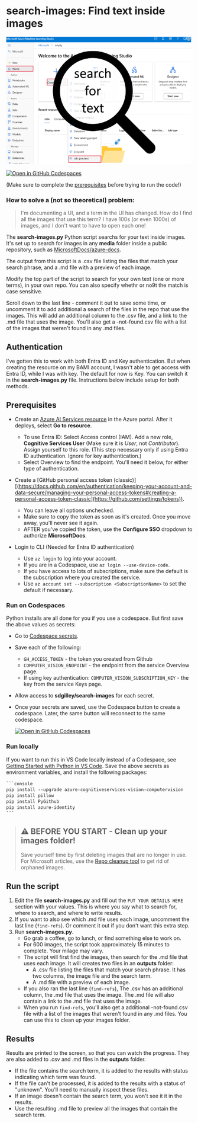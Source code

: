 # search-images: Find text inside images

![search-images](media/search-for-text.png)

[![Open in GitHub Codespaces](https://github.com/codespaces/badge.svg)](https://codespaces.new/sdgilley/search-images?quickstart=1)

(Make sure to complete the [prerequisites](#prerequisites) before trying to run the code!)

### How to solve a (not so theoretical) problem:

> I'm documenting a UI, and a term in the UI has changed.  How do I find all the images that use this term?  I have 100s (or even 1000s) of images, and I don't want to have to open each one!

The **search-images.py** Python script searchs for your text inside images. It's set up to search for images in any **media** folder inside a public repository, such as [MicrosoftDocs/azure-docs](https://github.com/MicrosoftDocs/azure-docs).  

The output from this script is a .csv file listing the files that match your search phrase, and a .md file with a preview of each image. 

Modify the top part of the script to search for your own text (one or more terms), in your own repo.  You can also specify whethr or no9t the match is case sensitive.

Scroll down to the last line - comment it out to save some time, or uncomment it to add additional a search of the files in the repo that use the images.  This will add an additional column to the .csv file, and a link to the .md file that uses the image.  You'll also get a -not-found.csv file with a list of the images that weren't found in any .md files.

## Authentication

I've gotten this to work with both Entra ID and Key authentication.  But when creating the resource on my BAMI account, I wasn't able to get access with Entra ID, while I was with key.  The default for now is Key.  You can switch it in the **search-images.py** file.  Instructions below include setup for both methods.

## Prerequisites

* Create an [Azure AI Services resource](https://portal.azure.com/#create/Microsoft.CognitiveServicesAllInOne) in the Azure portal. After it deploys, select **Go to resource**.

    * To use Entra ID: Select Access control (IAM).  Add a new role, **Cognitive Services User** (Make sure it is *User*, not *Contributor*). Assign yourself to this role. (This step necessary only if using Entra ID authentication.  Ignore for key authentication.)
    * Select Overview to find the endpoint. You'll need it below, for either type of authentication.

* Create a [GitHub personal access token (classic)][(https://docs.github.com/en/authentication/keeping-your-account-and-data-secure/managing-your-personal-access-tokens#creating-a-personal-access-token-classic](https://github.com/settings/tokens)).

    * You can leave all options unchecked.
    * Make sure to copy the token as soon as it's created.  Once you move away, you'll never see it again.
    * AFTER you've copied the token, use the **Configure SSO** dropdown to authorize **MicrosoftDocs**.

* Login to CLI (Needed for Entra ID authentication)

    * Use `az login` to log into your account.  
    * If you are in a Codespace, use `az login --use-device-code`.
    * If you have access to lots of subscriptions, make sure the default is the subscription where you created the service.  
    * Use `az account set --subscription <SubscriptionName>` to set the default if necessary.

### Run on Codespaces

Python installs are all done for you if you use a codespace.  But first save the above values as secrets:

* Go to [Codespace secrets](https://github.com/settings/codespaces).
* Save each of the following:  
    * `GH_ACCESS_TOKEN` - the token you created from Github
    * `COMPUTER_VISION_ENDPOINT` - the endpoint from the service Overview page.
    * If using key authentication: `COMPUTER_VISION_SUBSCRIPTION_KEY` - the key from the service Keys page.
 * Allow access to **sdgilley/search-images** for each secret.
 * Once your secrets are saved, use the Codespace button to create a codespace.  Later, the same button will reconnect to the same codespace.

    [![Open in GitHub Codespaces](https://github.com/codespaces/badge.svg)](https://codespaces.new/sdgilley/search-images?quickstart=1)

### Run locally

If you want to run this in VS Code locally instead of a Codespace, see [Getting Started with Python in VS Code](https://code.visualstudio.com/docs/python/python-tutorial).  Save the above secrets as environment variables, and install the following packages:

    ```console
    pip install --upgrade azure-cognitiveservices-vision-computervision
    pip install pillow
    pip install PyGithub
    pip install azure-identity
    ```

> ## ⚠️ BEFORE YOU START - Clean up your images folder!
>
> Save yourself time by first deleting images that are no longer in use.  For Microsoft articles, use the [Repo cleanup tool](https://review.learn.microsoft.com/help/contribute/clean-repo-tool?branch=main) to get rid of orphaned images.

## Run the script

1. Edit the file **search-images.py** and fill out the `PUT YOUR DETAILS HERE` section with your values.  This is where you say what to search for, where to search, and where to write results.
1. If you want to also see which .md file uses each image, uncomment the last line (`find-refs`). Or comment it out if you don't want this extra step.  
1. Run **search-images.py**.
    * Go grab a coffee, go to lunch, or find something else to work on.  
    * For 600 images, the script took approximately 15 minutes to complete. Your milage may vary.
    * The script will first find the images, then search for the .md file that uses each image.  It will creates two files in an **outputs** folder:
        * A .csv file listing the files that match your search phrase. It has two columns, the image file and the search term.
        * A .md file with a preview of each image.
    * If you also ran the last line (`find-refs`), The .csv has an additional column, the .md file that uses the image.  The .md file will also contain a link to the .md file that uses the image.
    * When you run `find-refs`, you'll also get a additional -not-found.csv file with a list of the images that weren't found in any .md files.  You can use this to clean up your images folder.

## Results

Results are printed to the screen, so that you can watch the progress.  They are also added to .csv and .md files in the **outputs** folder.

* If the file contains the search term, it is added to the results with status indicating which term was found.
* If the file can't be processed, it is added to the results with a status of "unknown".  You'll need to manually inspect these files.
* If an image doesn't contain the search term, you won't see it it in the results.
* Use the resulting .md file to preview all the images that contain the search term.